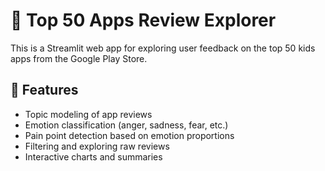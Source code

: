 # 📱 Top 50 Apps Review Explorer

This is a Streamlit web app for exploring user feedback on the top 50 kids apps from the Google Play Store.

## 🚀 Features

- Topic modeling of app reviews
- Emotion classification (anger, sadness, fear, etc.)
- Pain point detection based on emotion proportions
- Filtering and exploring raw reviews
- Interactive charts and summaries

